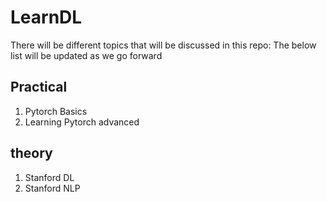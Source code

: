 # LearnDL
There will be different topics that will be discussed in this repo:
The below list will be updated as we go forward

## Practical 
1. Pytorch Basics
2. Learning Pytorch advanced


## theory 
1. Stanford DL
2. Stanford NLP
